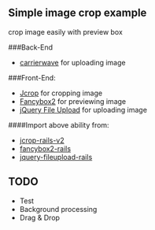 ## Simple image crop example
crop image easily with preview box

###Back-End
- [carrierwave](https://github.com/carrierwaveuploader/carrierwave) for uploading image

###Front-End:
- [Jcrop](https://github.com/tapmodo/Jcrop) for cropping image
- [Fancybox2](https://github.com/fancyapps/fancyBox) for previewing image
- [jQuery File Upload](https://github.com/blueimp/jQuery-File-Upload) for uploading image

####Import above ability from:
- [jcrop-rails-v2](https://github.com/maxd/jcrop-rails-v2)
- [fancybox2-rails](https://github.com/kyparn/fancybox2-rails)
- [jquery-fileupload-rails](https://github.com/tors/jquery-fileupload-rails)

## TODO
- Test
- Background processing
- Drag & Drop